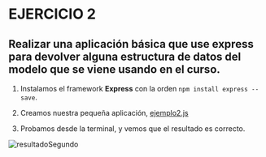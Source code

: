 # EJERCICIO 2



## Realizar una aplicación básica que use express para devolver alguna estructura de datos del modelo que se viene usando en el curso.




1. Instalamos el framework **Express** con la orden `npm install express --save`.



2. Creamos nuestra pequeña aplicación, [ejemplo2.js](https://github.com/biilal1999/Ejercicios/tree/master/tema6/ejemplo2.js)



3. Probamos desde la terminal, y vemos que el resultado es correcto.




![resultadoSegundo](https://github.com/biilal1999/Ejercicios/tree/master/tema6/img/resultadoSegundo.png) 
